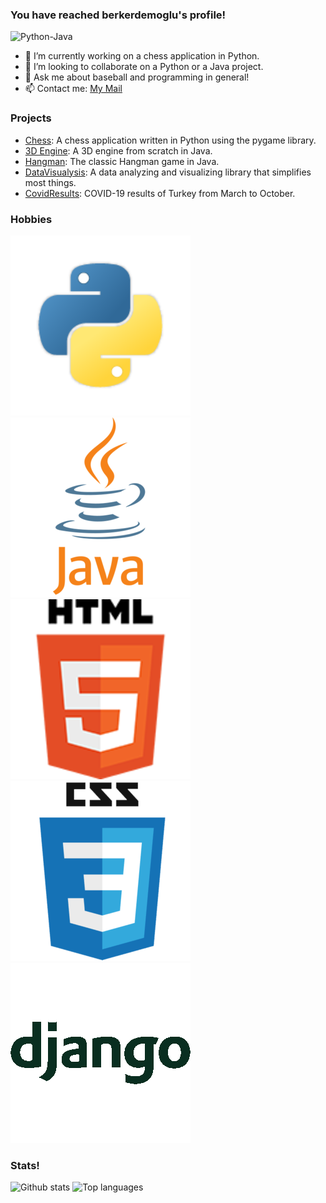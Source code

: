 ### You have reached berkerdemoglu's profile!
![Python-Java](https://img.shields.io/badge/Python-Java-blue)

- 🔭 I’m currently working on a chess application in Python.
- 👯 I’m looking to collaborate on a Python or a Java project.
- 💬 Ask me about baseball and programming in general!
- 📫 Contact me: [My Mail](mailto:berkerdemoglu1120@gmail.com)

### Projects
- [Chess](https://github.com/berkerdemoglu/Chess): A chess application written in Python using the pygame library.
- [3D Engine](https://github.com/berkerdemoglu/My3DEngine): A 3D engine from scratch in Java.
- [Hangman](https://github.com/berkerdemoglu/Hangman): The classic Hangman game in Java.
- [DataVisualysis](https://github.com/berkerdemoglu/DataVisualysis): A data analyzing and visualizing library that simplifies most things.
- [CovidResults](https://github.com/berkerdemoglu/CovidResults): COVID-19 results of Turkey from March to October.

### Hobbies
![Python](https://raw.githubusercontent.com/github/explore/main/topics/python/python.png?raw=true)
![Java](https://raw.githubusercontent.com/github/explore/main/topics/java/java.png?raw=true)
![HTML](https://raw.githubusercontent.com/github/explore/main/topics/html/html.png?raw=true)
![CSS](https://github.com/github/explore/blob/main/topics/css/css.png?raw=true)
![Django](https://github.com/github/explore/blob/main/topics/django/django.png?raw=true)

### Stats!

![Github stats](https://github-readme-stats.vercel.app/api?username=berkerdemoglu&theme=dark&show_icons=true&count_private=true)
![Top languages](https://github-readme-stats.vercel.app/api/top-langs/?username=berkerdemoglu)
